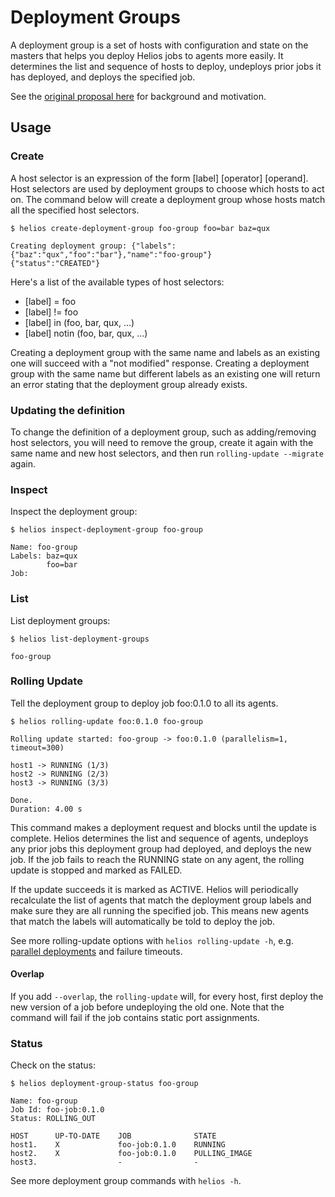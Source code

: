 # Deployment Groups

A deployment group is a set of hosts with configuration and state on the masters that helps you deploy
Helios jobs to agents more easily. It determines the list and sequence of hosts to deploy,
undeploys prior jobs it has deployed, and deploys the specified job.

See the [original proposal here](https://github.com/spotify/helios/issues/502) for background and
motivation.

## Usage

### Create

A host selector is an expression of the form [label] [operator] [operand].
Host selectors are used by deployment groups to choose which hosts to act on. The command below will
create a deployment group whose hosts match all the specified host selectors.

    $ helios create-deployment-group foo-group foo=bar baz=qux

    Creating deployment group: {"labels":{"baz":"qux","foo":"bar"},"name":"foo-group"}
    {"status":"CREATED"}

Here's a list of the available types of host selectors:

  * [label] = foo
  * [label] != foo
  * [label] in (foo, bar, qux, ...)
  * [label] notin (foo, bar, qux, ...)

Creating a deployment group with the same name and labels as an existing one will succeed with a
"not modified" response. Creating a deployment group with the same name but different labels as an
existing one will return an error stating that the deployment group already exists.

### Updating the definition

To change the definition of a deployment group, such as adding/removing host
selectors, you will need to remove the group, create it again with the same
name and new host selectors, and then run `rolling-update --migrate` again.

### Inspect

Inspect the deployment group:

    $ helios inspect-deployment-group foo-group

    Name: foo-group
    Labels: baz=qux
            foo=bar
    Job:

### List

List deployment groups:

    $ helios list-deployment-groups

    foo-group

### Rolling Update

Tell the deployment group to deploy job foo:0.1.0 to all its agents.

    $ helios rolling-update foo:0.1.0 foo-group

    Rolling update started: foo-group -> foo:0.1.0 (parallelism=1, timeout=300)

    host1 -> RUNNING (1/3)
    host2 -> RUNNING (2/3)
    host3 -> RUNNING (3/3)

    Done.
    Duration: 4.00 s

This command makes a deployment request and blocks until the update is complete. Helios determines
the list and sequence of agents, undeploys any prior jobs this deployment group had deployed, and
deploys the new job. If the job fails to reach the RUNNING state on any agent, the rolling update
is stopped and marked as FAILED.

If the update succeeds it is marked as ACTIVE. Helios will periodically recalculate the list of
agents that match the deployment group labels and make sure they are all running the specified job.
This means new agents that match the labels will automatically be told to deploy the job.

See more rolling-update options with `helios rolling-update -h`, e.g. [parallel deployments](https://github.com/spotify/helios/blob/master/docs/parallelism.md) and failure timeouts.

#### Overlap

If you add `--overlap`, the `rolling-update` will, for every host, first deploy the new version of
a job before undeploying the old one. Note that the command will fail if the job contains static
port assignments.

### Status

Check on the status:

    $ helios deployment-group-status foo-group

    Name: foo-group
    Job Id: foo-job:0.1.0
    Status: ROLLING_OUT

    HOST      UP-TO-DATE    JOB              STATE
    host1.    X             foo-job:0.1.0    RUNNING
    host2.    X             foo-job:0.1.0    PULLING_IMAGE
    host3.                  -                -

See more deployment group commands with `helios -h`.

  [1]: https://github.com/spotify/helios/blob/master/docs/user_manual.md#label-agents
